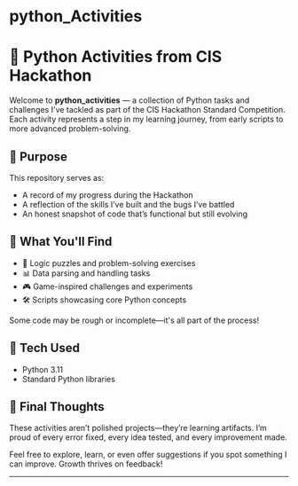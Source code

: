 # python_Activities
# 🐍 Python Activities from CIS Hackathon

Welcome to **python_activities** — a collection of Python tasks and challenges I've tackled as part of the CIS Hackathon Standard Competition. Each activity represents a step in my learning journey, from early scripts to more advanced problem-solving.

## 🎯 Purpose

This repository serves as:
- A record of my progress during the Hackathon
- A reflection of the skills I’ve built and the bugs I’ve battled
- An honest snapshot of code that’s functional but still evolving

## 📁 What You'll Find

- 🧠 Logic puzzles and problem-solving exercises  
- 📊 Data parsing and handling tasks  
- 🎮 Game-inspired challenges and experiments  
- 🛠 Scripts showcasing core Python concepts  

Some code may be rough or incomplete—it's all part of the process!

## 🚀 Tech Used

- Python 3.11
- Standard Python libraries

## 💬 Final Thoughts

These activities aren’t polished projects—they’re learning artifacts. I’m proud of every error fixed, every idea tested, and every improvement made.

Feel free to explore, learn, or even offer suggestions if you spot something I can improve. Growth thrives on feedback!

---
